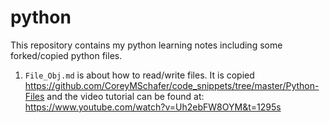 # python

This repository contains my python learning notes including some forked/copied python files.

1. `File_Obj.md` is about how to read/write files. It is copied https://github.com/CoreyMSchafer/code_snippets/tree/master/Python-Files and the video tutorial can be found at: https://www.youtube.com/watch?v=Uh2ebFW8OYM&t=1295s
